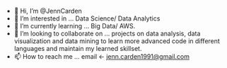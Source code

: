 - 👋 Hi, I’m @JennCarden
- 👀 I’m interested in ... Data Science/ Data Analytics 
- 🌱 I’m currently learning ... Big Data/ AWS.
- 💞️ I’m looking to collaborate on ... projects on data analysis, data visualization and data mining to learn more advanced code in different languages and maintain my learned skillset. 
- 📫 How to reach me ... email <- jenn.carden1991@gmail.com

<!---
In this repo you will find personal development projects I have and am currently working on. 
--->

<!---
JennCarden/JennCarden is a ✨ special ✨ repository because its `README.md` (this file) appears on your GitHub profile.
You can click the Preview link to take a look at your changes.
--->
